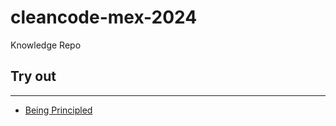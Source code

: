 # cleancode-mex-2024
Knowledge Repo

## Try out
----
- [Being Principled](srp.md) &nbsp;&nbsp;&nbsp;

